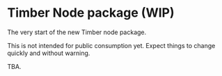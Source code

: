 # Timber Node package (WIP)

The very start of the new Timber node package.

This is not intended for public consumption yet. Expect things to change quickly and without warning.

TBA.
